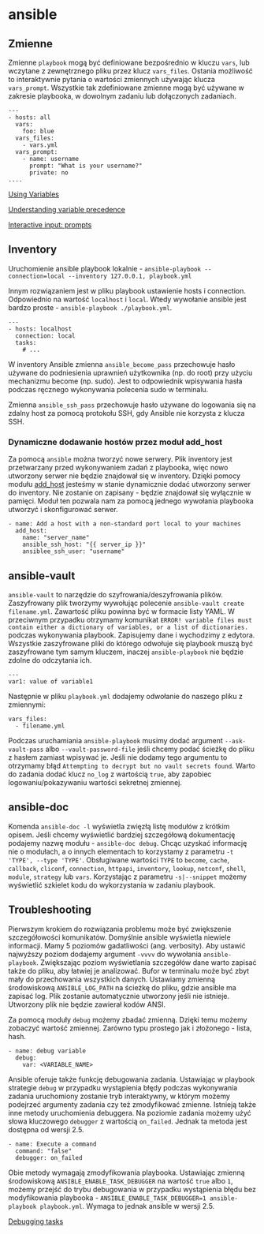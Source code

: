 # ansible

## Zmienne

Zmienne `playbook` mogą być definiowane bezpośrednio w kluczu `vars`, lub wczytane z zewnętrznego pliku przez klucz `vars_files`. Ostania możliwość to interaktywnie pytania o wartości zmiennych używając klucza `vars_prompt`. Wszystkie tak zdefiniowane zmienne mogą być używane w zakresie playbooka, w dowolnym zadaniu lub dołączonych zadaniach.

```
---
- hosts: all
  vars:
    foo: blue
  vars_files:
    - vars.yml
  vars_prompt:
    - name: username
      prompt: "What is your username?"
      private: no
....
```

[Using Variables](https://docs.ansible.com/ansible/latest/user_guide/playbooks_variables.html)

[Understanding variable precedence](https://docs.ansible.com/ansible/latest/user_guide/playbooks_variables.html#understanding-variable-precedence)

[Interactive input: prompts](https://docs.ansible.com/ansible/latest/user_guide/playbooks_prompts.html)

## Inventory

Uruchomienie ansible playbook lokalnie - `ansible-playbook --connection=local --inventory 127.0.0.1, playbook.yml`

Innym rozwiązaniem jest w pliku playbook ustawienie hosts i connection. Odpowiednio na wartość `localhost` i `local`. Wtedy wywołanie ansible jest bardzo proste - `ansible-playbook ./playbook.yml`.
```
---
- hosts: localhost
  connection: local
  tasks:
    # ...
```

W inventory Ansible zmienna `ansible_become_pass` przechowuje hasło używane do podniesienia uprawnień użytkownika (np. do root) przy użyciu mechanizmu become (np. sudo). Jest to odpowiednik wpisywania hasła podczas ręcznego wykonywania polecenia sudo w terminalu.

Zmienna `ansible_ssh_pass` przechowuje hasło używane do logowania się na zdalny host za pomocą protokołu SSH, gdy Ansible nie korzysta z klucza SSH.

### Dynamiczne dodawanie hostów przez moduł add_host

Za pomocą `ansible` można tworzyć nowe serwery. Plik inventory jest przetwarzany przed wykonywaniem zadań z playbooka, więc nowo utworzony serwer nie będzie znajdował się w inventory. Dzięki pomocy modułu [add_host](https://docs.ansible.com/ansible/latest/collections/ansible/builtin/add_host_module.html) jesteśmy w stanie dynamicznie dodać utworzony serwer do inventory. Nie zostanie on zapisany - będzie znajdował się wyłącznie w pamięci. Moduł ten pozwala nam za pomocą jednego wywołania playbooka utworzyć i skonfigurować serwer.

```
- name: Add a host with a non-standard port local to your machines
  add_host:
    name: "server_name"
    ansible_ssh_host: "{{ server_ip }}"
    ansiblee_ssh_user: "username"
```

## ansible-vault

`ansible-vault` to narzędzie do szyfrowania/deszyfrowania plików. Zaszyfrowany plik tworzymy wywołując polecenie `ansible-vault create filename.yml`. Zawartość pliku powinna być w formacie listy YAML. W przeciwnym przypadku otrzymamy komunikat `ERROR! variable files must contain either a dictionary of variables, or a list of dictionaries.` podczas wykonywania playbook. Zapisujemy dane i wychodzimy z edytora. Wszystkie zaszyfrowane pliki do którego odwołuje się playbook muszą być zaszyfrowane tym samym kluczem, inaczej `ansible-playbook` nie będzie zdolne do odczytania ich.

```
---
var1: value of variable1
```

Następnie w pliku `playbook.yml` dodajemy odwołanie do naszego pliku z zmiennymi:
```
vars_files:
  - filename.yml
```

Podczas uruchamiania `ansible-playbook` musimy dodać argument `--ask-vault-pass` albo `--vault-password-file` jeśli chcemy podać ścieżkę do pliku z hasłem zamiast wpisywać je. Jeśli nie dodamy tego argumentu to otrzymamy błąd `Attempting to decrypt but no vault secrets found`.
Warto do zadania dodać klucz `no_log` z wartością `true`, aby zapobiec logowaniu/pokazywaniu wartości sekretnej zmiennej.

## ansible-doc

Komenda `ansible-doc -l` wyświetla zwięzłą listę modułów z krótkim opisem. Jeśli chcemy wyświetlić bardziej szczegółową dokumentację podajemy nazwę modułu - `ansible-doc debug`. Chcąc uzyskać informację nie o modułach, a o innych elementach to korzystamy z parametru `-t 'TYPE', --type 'TYPE'`. Obsługiwane wartości `TYPE` to `become`, `cache`, `callback`, `cliconf`, `connection`, `httpapi`, `inventory`, `lookup`, `netconf`,  `shell`,  `module`, `strategy` lub `vars`. Korzystając z parametru `-s|--snippet` możemy wyświetlić szkielet kodu do wykorzystania w zadaniu playbook.


## Troubleshooting

Pierwszym krokiem do rozwiązania problemu może być zwiększenie szczegółowości komunikatów. Domyślnie ansible wyświetla niewiele informacji. Mamy 5 poziomów gadatliwości (ang. verbosity). Aby ustawić najwyższy poziom dodajemy argument `-vvvv` do wywołania `ansible-playbook`. Zwiększając poziom wyświetlania szczegółów dane warto zapisać także do pliku, aby łatwiej je analizować. Bufor w terminalu może być zbyt mały do przechowania wszystkich danych. Ustawiamy zmienną środowiskową `ANSIBLE_LOG_PATH` na ścieżkę do pliku, gdzie ansible ma zapisać log. Plik zostanie automatycznie utworzony jeśli nie istnieje. Utworzony plik nie będzie zawierał kodów ANSI.

Za pomocą moduły `debug` możemy zbadać zmienną. Dzięki temu możemy zobaczyć wartość zmiennej. Zarówno typu prostego jak i złożonego - lista, hash.

```
- name: debug variable
  debug:
    var: <VARIABLE_NAME>
```

Ansible oferuje także funkcję debugowania zadania. Ustawiając w playbook strategie `debug` w przypadku wystąpienia błędy podczas wykonywania zadania uruchomiony zostanie tryb interaktywny, w którym możemy podejrzeć argumenty zadania czy też zmodyfikować zmienne. Istnieją także inne metody uruchomienia debuggera. Na poziomie zadania możemy użyć słowa kluczowego `debugger` z wartością `on_failed`. Jednak ta metoda jest dostępna od wersji 2.5.

```
- name: Execute a command
  command: "false"
  debugger: on_failed
```

Obie metody wymagają zmodyfikowania playbooka. Ustawiając zmienną środowiskową `ANSIBLE_ENABLE_TASK_DEBUGGER` na wartość `true` albo `1`, możemy przejść do trybu debugowania w przypadku wystąpienia błędu bez modyfikowania playbooka - `ANSIBLE_ENABLE_TASK_DEBUGGER=1 ansible-playbook playbook.yml`. Wymaga to jednak ansible w wersji 2.5.

[Debugging tasks](https://docs.ansible.com/ansible/latest/user_guide/playbooks_debugger.html)
